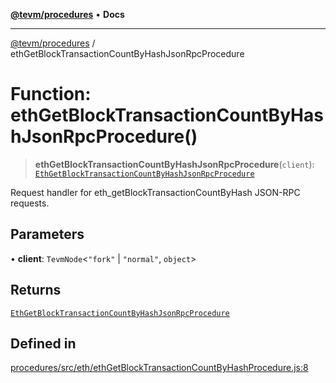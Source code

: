 [**@tevm/procedures**](../README.md) • **Docs**

***

[@tevm/procedures](../globals.md) / ethGetBlockTransactionCountByHashJsonRpcProcedure

# Function: ethGetBlockTransactionCountByHashJsonRpcProcedure()

> **ethGetBlockTransactionCountByHashJsonRpcProcedure**(`client`): [`EthGetBlockTransactionCountByHashJsonRpcProcedure`](../type-aliases/EthGetBlockTransactionCountByHashJsonRpcProcedure.md)

Request handler for eth_getBlockTransactionCountByHash JSON-RPC requests.

## Parameters

• **client**: `TevmNode`\<`"fork"` \| `"normal"`, `object`\>

## Returns

[`EthGetBlockTransactionCountByHashJsonRpcProcedure`](../type-aliases/EthGetBlockTransactionCountByHashJsonRpcProcedure.md)

## Defined in

[procedures/src/eth/ethGetBlockTransactionCountByHashProcedure.js:8](https://github.com/evmts/tevm-monorepo/blob/main/packages/procedures/src/eth/ethGetBlockTransactionCountByHashProcedure.js#L8)
